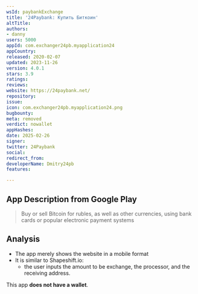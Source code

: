 ```yaml
---
wsId: paybankExchange
title: '24Paybank: Купить Биткоин'
altTitle: 
authors:
- danny
users: 5000
appId: com.exchanger24pb.myapplication24
appCountry: 
released: 2020-02-07
updated: 2023-11-26
version: 4.0.1
stars: 3.9
ratings: 
reviews: 
website: https://24paybank.net/
repository: 
issue: 
icon: com.exchanger24pb.myapplication24.png
bugbounty: 
meta: removed
verdict: nowallet
appHashes: 
date: 2025-02-26
signer: 
twitter: 24Paybank
social: 
redirect_from: 
developerName: Dmitry24pb
features: 

---
```


## App Description from Google Play 

> Buy or sell Bitcoin for rubles, as well as other currencies, using bank cards or popular electronic payment systems

## Analysis 

- The app merely shows the website in a mobile format 
- It is similar to Shapeshift.io: 
  - the user inputs the amount to be exchange, the processor, and the receiving address.

This app **does not have a wallet**. 
